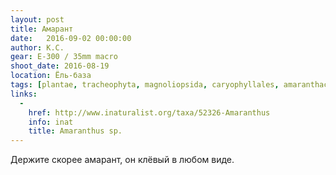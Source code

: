 ```yaml
---
layout: post
title: Амарант
date:   2016-09-02 00:00:00
author: К.С.
gear: E-300 / 35mm macro
shoot_date: 2016-08-19
location: Ёль-база
tags: [plantae, tracheophyta, magnoliopsida, caryophyllales, amaranthaceae, amaranthus]
links:
  -
    href: http://www.inaturalist.org/taxa/52326-Amaranthus
    info: inat
    title: Amaranthus sp.
---
```


Держите скорее амарант, он клёвый в любом виде.
